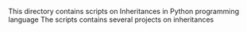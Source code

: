 This directory contains scripts on Inheritances in Python programming language The scripts contains several projects on inheritances
